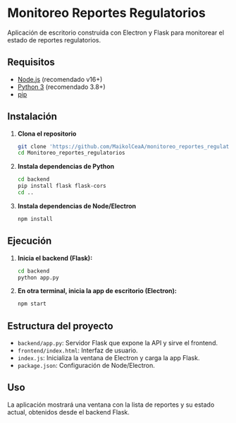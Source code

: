 # Monitoreo Reportes Regulatorios

Aplicación de escritorio construida con Electron y Flask para monitorear el estado de reportes regulatorios.

## Requisitos

- [Node.js](https://nodejs.org/) (recomendado v16+)
- [Python 3](https://www.python.org/) (recomendado 3.8+)
- [pip](https://pip.pypa.io/en/stable/)

## Instalación

1. **Clona el repositorio**  
   ```sh
   git clone 'https://github.com/MaikolCeaA/monitoreo_reportes_regulatorios.git'
   cd Monitoreo_reportes_regulatorios
   ```

2. **Instala dependencias de Python**  
   ```sh
   cd backend
   pip install flask flask-cors
   cd ..
   ```

3. **Instala dependencias de Node/Electron**  
   ```sh
   npm install
   ```

## Ejecución

1. **Inicia el backend (Flask):**
   ```sh
   cd backend
   python app.py
   ```

2. **En otra terminal, inicia la app de escritorio (Electron):**
   ```sh
   npm start
   ```

## Estructura del proyecto

- `backend/app.py`: Servidor Flask que expone la API y sirve el frontend.
- `frontend/index.html`: Interfaz de usuario.
- `index.js`: Inicializa la ventana de Electron y carga la app Flask.
- `package.json`: Configuración de Node/Electron.

## Uso

La aplicación mostrará una ventana con la lista de reportes y su estado actual, obtenidos desde el backend Flask.
